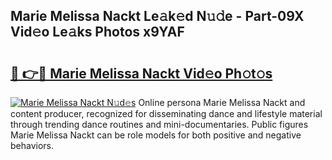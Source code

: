 ## Marie Melissa Nackt Le𝚊k𝚎d N𝚞𝚍e - Part-09X Vid𝚎o Le𝚊ks Photos x9YAF

# <h2><a href="http://fb3tmo.evod.top/?m=Marie+Melissa+Nackt">🔗 👉🔴 Marie Melissa Nackt Vid𝚎o Ph𝚘t𝚘s</a></h2>

[![Marie Melissa Nackt N𝚞d𝚎s](https://i.imgur.com/8V9OHl7.gif)](http://fb3tmo.evod.top/?m=Marie+Melissa+Nackt)
Online persona Marie Melissa Nackt and content producer, recognized for disseminating dance and lifestyle material through trending dance routines and mini-documentaries. Public figures Marie Melissa Nackt can be role models for both positive and negative behaviors. 
